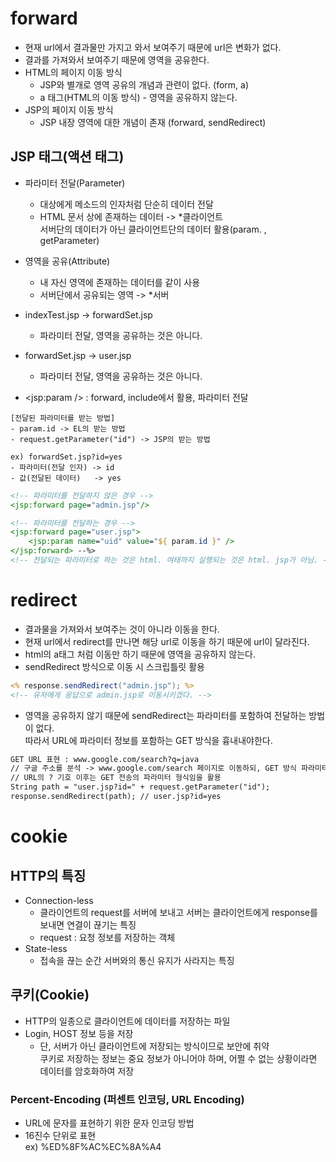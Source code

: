 # forward
- 현재 url에서 결과물만 가지고 와서 보여주기 때문에 url은 변화가 없다.
- 결과를 가져와서 보여주기 때문에 영역을 공유한다.
- HTML의 페이지 이동 방식
    * JSP와 별개로 영역 공유의 개념과 관련이 없다. (form, a)
    * a 태그(HTML의 이동 방식) - 영역을 공유하지 않는다.
- JSP의 페이지 이동 방식
    * JSP 내장 영역에 대한 개념이 존재 (forward, sendRedirect)

## JSP 태그(액션 태그)
- 파라미터 전달(Parameter)
    - 대상에게 메소드의 인자처럼 단순히 데이터 전달
    * HTML 문서 상에 존재하는 데이터 -> *클라이언트<br>
    서버단의 데이터가 아닌 클라이언트단의 데이터 활용(param. , getParameter)
- 영역을 공유(Attribute)
    * 내 자신 영역에 존재하는 데이터를 같이 사용
    * 서버단에서 공유되는 영역 -> *서버
			
- indexTest.jsp -> forwardSet.jsp
    * 파라미터 전달, 영역을 공유하는 것은 아니다.
			
- forwardSet.jsp -> user.jsp
    * 파라미터 전달, 영역을 공유하는 것은 아니다.
- <jsp:param /> : forward, include에서 활용, 파라미터 전달

```			
[전달된 파라미터를 받는 방법]
- param.id -> EL의 받는 방법
- request.getParameter("id") -> JSP의 받는 방법

ex) forwardSet.jsp?id=yes
- 파라미터(전달 인자) -> id
- 값(전달된 데이터)   -> yes
```

```jsp
<!-- 파라미터를 전달하지 않은 경우 -->
<jsp:forward page="admin.jsp"/>

<!-- 파라미터를 전달하는 경우 -->
<jsp:forward page="user.jsp">
	<jsp:param name="uid" value="${ param.id }" />
</jsp:forward> --%>
<!-- 전달되는 파라미터로 하는 것은 html. 여태까지 실행되는 것은 html. jsp가 아님. -->
```

# redirect
- 결과물을 가져와서 보여주는 것이 아니라 이동을 한다.
- 현재 url에서 redirect를 만나면 해당 url로 이동을 하기 때문에 url이 달라진다.
- html의 a태그 처럼 이동만 하기 때문에 영역을 공유하지 않는다.
- sendRedirect 방식으로 이동 시 스크립틀릿 활용 

```jsp
<% response.sendRedirect("admin.jsp"); %>
<!-- 유저에게 응답으로 admin.jsp로 이동시키겠다. -->
```

- 영역을 공유하지 않기 때문에 sendRedirect는 파라미터를 포함하여 전달하는 방법이 없다. <br>
  따라서 URL에 파라미터 정보를 포함하는 GET 방식을 흉내내야한다.
```jsp
GET URL 표현 : www.google.com/search?q=java
// 구글 주소를 분석 -> www.google.com/search 페이지로 이동하되, GET 방식 파라미터인 q를 포함해라.
// URL의 ? 기호 이후는 GET 전송의 파라미터 형식임을 활용
String path = "user.jsp?id=" + request.getParameter("id");
response.sendRedirect(path); // user.jsp?id=yes
```

# cookie
## HTTP의 특징
- Connection-less
    * 클라이언트의 request를 서버에 보내고 서버는 클라이언트에게 response를 보내면 연결이 끊기는 특징
    * request : 요청 정보를 저장하는 객체
- State-less
    * 접속을 끊는 순간 서버와의 통신 유지가 사라지는 특징
		
## 쿠키(Cookie)
- HTTP의 일종으로 클라이언트에 데이터를 저장하는 파일
- Login, HOST 정보 등을 저장
	* 단, 서버가 아닌 클라이언트에 저장되는 방식이므로 보안에 취약<br>
      쿠키로 저장하는 정보는 중요 정보가 아니어야 하며, 어쩔 수 없는 상황이라면 데이터를 암호화하여 저장

### Percent-Encoding (퍼센트 인코딩, URL Encoding)
- URL에 문자를 표현하기 위한 문자 인코딩 방법
- 16진수 단위로 표현<br>
    ex) %ED%8F%AC%EC%8A%A4
